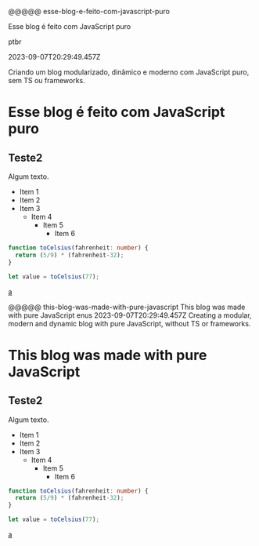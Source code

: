 @@@@@
esse-blog-e-feito-com-javascript-puro

Esse blog é feito com JavaScript puro

ptbr

2023-09-07T20:29:49.457Z

Criando um blog modularizado, dinâmico e moderno com JavaScript puro, sem TS ou frameworks.

# Esse blog é feito com JavaScript puro

## Teste2

Algum texto.

  - Item 1
  - Item 2
  - Item 3
    - Item 4
        - Item 5
            - Item 6

```ts
function toCelsius(fahrenheit: number) {
  return (5/9) * (fahrenheit-32);
}

let value = toCelsius(77);
```
<a href="test">a</a>

@@@@@
this-blog-was-made-with-pure-javascript
This blog was made with pure JavaScript
enus
2023-09-07T20:29:49.457Z
Creating a modular, modern and dynamic blog with pure JavaScript, without TS or frameworks.

# This blog was made with pure JavaScript

## Teste2

Algum texto.

  - Item 1
  - Item 2
  - Item 3
    - Item 4
        - Item 5
            - Item 6

```ts
function toCelsius(fahrenheit: number) {
  return (5/9) * (fahrenheit-32);
}

let value = toCelsius(77);
```
<a href="test">a</a>